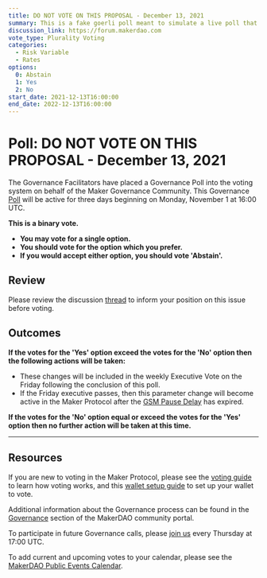 ```yaml
---
title: DO NOT VOTE ON THIS PROPOSAL - December 13, 2021
summary: This is a fake goerli poll meant to simulate a live poll that contains no votes yet.
discussion_link: https://forum.makerdao.com
vote_type: Plurality Voting
categories:
  - Risk Variable
  - Rates
options:
  0: Abstain
  1: Yes
  2: No
start_date: 2021-12-13T16:00:00
end_date: 2022-12-13T16:00:00
---
```


# Poll: DO NOT VOTE ON THIS PROPOSAL - December 13, 2021

The Governance Facilitators have placed a Governance Poll into the voting system on behalf of the Maker Governance Community. This Governance [Poll](https://community-development.makerdao.com/en/learn/governance/on-chain-gov) will be active for three days beginning on Monday, November 1 at 16:00 UTC.

**This is a binary vote.**

- **You may vote for a single option.**
- **You should vote for the option which you prefer.**
- **If you would accept either option, you should vote 'Abstain'.**

## Review

Please review the discussion [thread](https://forum.makerdao.com) to inform your position on this issue before voting.

## Outcomes

**If the votes for the 'Yes' option exceed the votes for the 'No' option then the following actions will be taken:**

- These changes will be included in the weekly Executive Vote on the Friday following the conclusion of this poll.
- If the Friday executive passes, then this parameter change will become active in the Maker Protocol after the [GSM Pause Delay](https://community-development.makerdao.com/en/learn/governance/param-gsm-pause-delay) has expired.

**If the votes for the 'No' option equal or exceed the votes for the 'Yes' option then no further action will be taken at this time.**

---

## Resources

If you are new to voting in the Maker Protocol, please see the [voting guide](https://community-development.makerdao.com/en/learn/governance/how-voting-works/) to learn how voting works, and this [wallet setup guide](https://community-development.makerdao.com/en/learn/governance/voting-setup/) to set up your wallet to vote.

Additional information about the Governance process can be found in the [Governance](https://community-development.makerdao.com/en/learn/governance) section of the MakerDAO community portal.

To participate in future Governance calls, please [join us](https://github.com/makerdao/community/tree/master/governance/governance-and-risk-meetings) every Thursday at 17:00 UTC.

To add current and upcoming votes to your calendar, please see the [MakerDAO Public Events Calendar](https://calendar.google.com/calendar/embed?src=makerdao.com_3efhm2ghipksegl009ktniomdk%40group.calendar.google.com&ctz=UTC&mode=week&showCalendars=0&showPrint=0).
